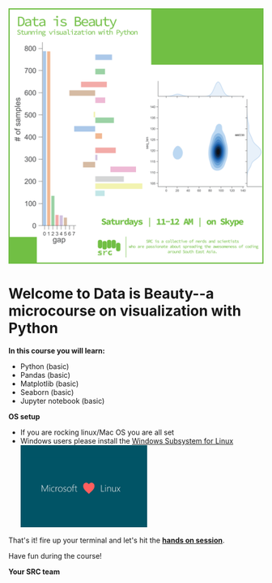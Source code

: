 <img src='src/micro_vis-04.png' widht=500>

# Welcome to Data is Beauty--a microcourse on visualization with Python

**In this course you will learn:**

* Python (basic)
* Pandas (basic)
* Matplotlib (basic)
* Seaborn (basic)
* Jupyter notebook (basic)

**OS setup**

* If you are rocking linux/Mac OS you are all set 
* Windows users please install the [Windows Subsystem for Linux](https://docs.microsoft.com/en-us/windows/wsl/install-win10)
<br><img src='src/mlvl.jpg' width=250>


That's it! fire up your terminal and let's hit the [**hands on session**](https://gitpitch.com/fibonaccirabbits/visual_python).

Have fun during the course!

**Your SRC team**


